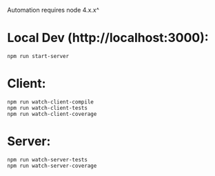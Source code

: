 Automation requires node 4.x.x^

# Local Dev (http://localhost:3000):
	npm run start-server

# Client:
	npm run watch-client-compile
	npm run watch-client-tests
	npm run watch-client-coverage

# Server:
	npm run watch-server-tests
	npm run watch-server-coverage
